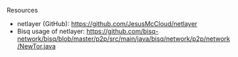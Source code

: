 Resources
- netlayer (GitHub): https://github.com/JesusMcCloud/netlayer
- Bisq usage of netlayer: https://github.com/bisq-network/bisq/blob/master/p2p/src/main/java/bisq/network/p2p/network/NewTor.java